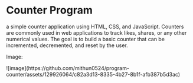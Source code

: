 <h1>Counter Program</h1>
<p> a simple counter application using HTML, CSS, and JavaScript. Counters are commonly used in web applications to track likes, shares, or any other numerical values. The goal is to build a basic counter that can be incremented, decremented, and reset by the user.</p>

<p>Image:</p>
![image](https://github.com/mithun0524/program-counter/assets/129926064/c82a3d13-8335-4b27-8b1f-afb387b5d3ac)
